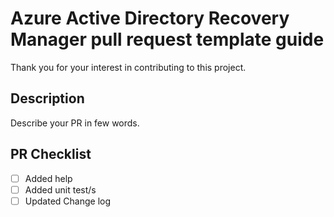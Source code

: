 # Azure Active Directory Recovery Manager pull request template guide

Thank you for your interest in contributing to this project.

## Description

Describe your PR in few words.

## PR Checklist

- [ ] Added help
- [ ] Added unit test/s
- [ ] Updated Change log